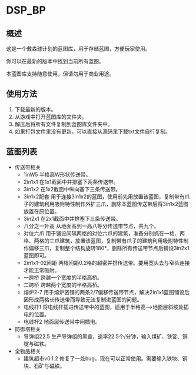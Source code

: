 # DSP_BP
## 概述
这是一个戴森球计划的蓝图库，用于存储蓝图，方便玩家使用。

你可以在最新的版本中找到当前所有蓝图。

本蓝图库支持随意使用，但请勿用于商业用途。

## 使用方法
1. 下载最新的版本。
2. 从游戏中打开蓝图库的文件夹。
3. 解压后将所有文件复制到蓝图库文件夹中。
4. 如果打包文件里没有更新，可以直接从源码里下载txt文件自行复制。

## 蓝图列表
- 传送带相关
    - 1inW5 半格高W形状传送带。
    - 2in1x1 在1x1截面中并排塞下两条传送带。
    - 3in1x2 在1x2截面中纵向塞下三条传送带。
    - 3in1x2配套 用于连接3in1x2的蓝图，使用前先用放置该蓝图，复制带有爪子的建筑利用吸附特性制作外扩三爪，删除本蓝图传送带后将3in1x2蓝图放置在原位置。
    - 3in2x1 在2x1截面中并排塞下三条传送带。
    - 八分之一升高 从地面高到一高八等分传送带节点，共九个。
    - 对位六爪 用于铺设间隔两格的对位六爪的建筑，准备分别抓在一格、两格、两格的三爪建筑，放置该蓝图，复制带有爪子的建筑利用吸附特性制作偏移三爪，复制整个结构旋转180°，删除所有传送带节点后铺设3in2x1蓝图即可。
    - 2in1x1-02间距 两根间距0.2格的超密并排传送带。要用宽头去与窄头连接才能正常吸附。
    - 一跨桥 跨越一个宽度的半格高桥。
    - 二跨桥 跨越两个宽度的半格高桥。
    - 熔炉2-7 用于熔炉密铺的两条2/7偏移传送带节点，解决2in1x1蓝图铺设后因形成两格长传送带而导致无法复制进蓝图的问题。
    - 电线杆1 将电线杆插进传送带中的蓝图，适用于半格高-->地面层斜坡处插电的位置。
    - 电线杆2 地面层传送带中间插电。
- 防御塔相关
    - 导弹组22.5 生产导弹组的黑盒，速率22.5个/分钟，输入煤矿、铁锭、铜锭与磁铁。
- 全物品相关
    - 建筑超市v0.1.2 修复了一处bug，现在可以正常使用。需要输入铁块、铜块、石矿与磁铁。